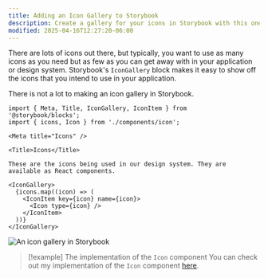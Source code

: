 ```yaml
---
title: Adding an Icon Gallery to Storybook
description: Create a gallery for your icons in Storybook with this one weird trick.
modified: 2025-04-16T12:27:20-06:00
---
```


There are lots of icons out there, but typically, you want to use as many icons as you need but as few as you can get away with in your application or design system. Storybook's `IconGallery` block makes it easy to show off the icons that you intend to use in your application.

There is not a lot to making an icon gallery in Storybook.

```mdx
import { Meta, Title, IconGallery, IconItem } from '@storybook/blocks';
import { icons, Icon } from './components/icon';

<Meta title="Icons" />

<Title>Icons</Title>

These are the icons being used in our design system. They are available as React components.

<IconGallery>
  {icons.map((icon) => (
    <IconItem key={icon} name={icon}>
      <Icon type={icon} />
    </IconItem>
  ))}
</IconGallery>
```

![An icon gallery in Storybook](assets/storybook-icon-gallery@2x.png)

> [!example] The implementation of the `Icon` component
> You can check out my implementation of the `Icon` component [here](creating-an-icon-component.md).
